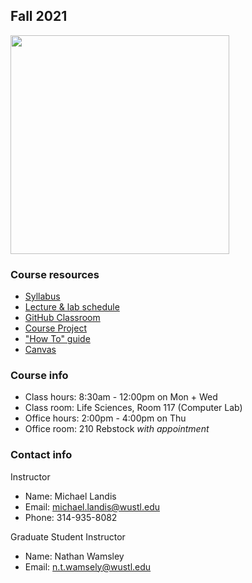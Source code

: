 ## Fall 2021

<img src="assets/home/biol4220_logo_trim.png" width="350"/>

### Course resources

* [Syllabus](https://docs.google.com/document/d/1KF-E33A-oBGcFqy7ovui8jmQMkstPyF4UUDU_Gf-kd0/edit?usp=sharing)
* [Lecture & lab schedule](course_schedule.md)
* [GitHub Classroom](https://classroom.github.com/classrooms/69019055-practical-bioinformatics-2021)
* [Course Project](course_project.md)
* ["How To" guide](how_to_guide.md)
* [Canvas](https://wustl.instructure.com/courses/73719)

### Course info

* Class hours: 8:30am - 12:00pm on Mon + Wed
* Class room: Life Sciences, Room 117 (Computer Lab)
* Office hours: 2:00pm - 4:00pm on Thu
* Office room: 210 Rebstock *with appointment*

### Contact info

Instructor
* Name: Michael Landis
* Email: michael.landis@wustl.edu
* Phone: 314-935-8082

Graduate Student Instructor
* Name: Nathan Wamsley
* Email: n.t.wamsely@wustl.edu
